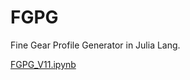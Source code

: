 # FGPG
Fine Gear Profile Generator in Julia Lang.

[FGPG_V11.ipynb](http://nbviewer.ipython.org/gist/dymaxionkim/fe9015463cd41cfb3f40)



